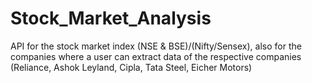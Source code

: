 # Stock_Market_Analysis
API for the stock market index (NSE &amp; BSE)/(Nifty/Sensex), also for the companies where a user can extract data of the respective companies (Reliance, Ashok Leyland, Cipla, Tata Steel, Eicher Motors)
